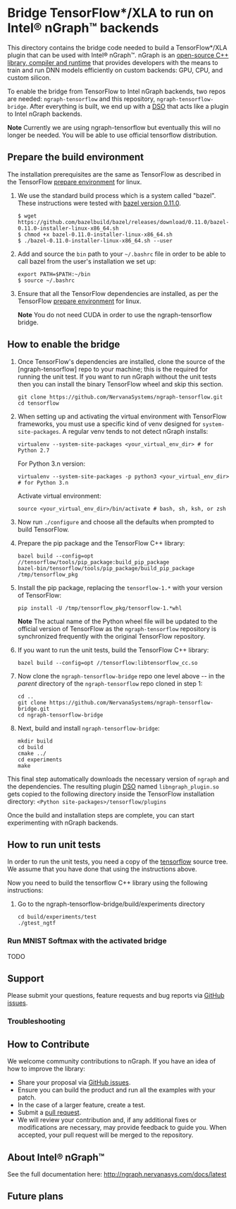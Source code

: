 # Bridge TensorFlow*/XLA to run on Intel® nGraph™ backends

This directory contains the bridge code needed to build a TensorFlow*/XLA 
plugin that can be used with Intel® nGraph™. nGraph is an [open-source C++ 
library, compiler and runtime] that provides developers with the means to 
train and run DNN models efficiently on custom backends: GPU, CPU, and custom 
silicon.

To enable the bridge from TensorFlow to Intel nGraph backends, two repos are 
needed: `ngraph-tensorflow` and this repository, `ngraph-tensorflow-bridge`. After 
everything is built, we end up with a [DSO] that acts like a plugin to Intel 
nGraph backends.

**Note**
Currently we are using ngraph-tensorflow but eventually this will no longer 
be needed. You will be able to use official tensorflow distribution.

## Prepare the build environment

The installation prerequisites are the same as TensorFlow as described in the 
TensorFlow [prepare environment] for linux.

1. We use the standard build process which is a system called "bazel". These 
   instructions were tested with [bazel version 0.11.0]. 

   ```
   $ wget https://github.com/bazelbuild/bazel/releases/download/0.11.0/bazel-0.11.0-installer-linux-x86_64.sh      
   $ chmod +x bazel-0.11.0-installer-linux-x86_64.sh
   $ ./bazel-0.11.0-installer-linux-x86_64.sh --user
   ```

2. Add and source the ``bin`` path to your ``~/.bashrc`` file in order to be 
   able to call bazel from the user's installation we set up:

   ```  
   export PATH=$PATH:~/bin
   $ source ~/.bashrc   
   ```

3. Ensure that all the TensorFlow dependencies are installed, as per the
   TensorFlow [prepare environment] for linux.

   **Note** You do not need CUDA in order to use the ngraph-tensorflow bridge.


## How to enable the bridge

1. Once TensorFlow's dependencies are installed, clone the source of the 
   [ngraph-tensorflow] repo to your machine; this is the required for running the unit
   test. If you want to run nGraph without the unit tests then you can 
   install the binary TensorFlow wheel and skip this section.

   ```
   git clone https://github.com/NervanaSystems/ngraph-tensorflow.git
   cd tensorflow
   ```
2. When setting up and activating the virtual environment with TensorFlow 
   frameworks, you must use a specific kind of venv designed for 
   ``system-site-packages``.  A regular venv tends to not detect nGraph installs:

   ```
   virtualenv --system-site-packages <your_virtual_env_dir> # for Python 2.7
   ```
   For Python 3.n version:
   ```
   virtualenv --system-site-packages -p python3 <your_virtual_env_dir> # for Python 3.n
   ```
   Activate virtual environment:
   ```
   source <your_virtual_env_dir>/bin/activate # bash, sh, ksh, or zsh
   ```

3. Now run `./configure` and choose all the defaults when prompted to build TensorFlow.

4. Prepare the pip package and the TensorFlow C++ library:

    ```
    bazel build --config=opt //tensorflow/tools/pip_package:build_pip_package
    bazel-bin/tensorflow/tools/pip_package/build_pip_package /tmp/tensorflow_pkg
    ```

5. Install the pip package, replacing the `tensorflow-1.*` with your 
   version of TensorFlow:

    ```
    pip install -U /tmp/tensorflow_pkg/tensorflow-1.*whl
    ```
   
    **Note** The actual name of the Python wheel file will be updated to the 
    official version of TensorFlow as the `ngraph-tensorflow` repository is 
    synchronized frequently with the original TensorFlow repository.

6. If you want to run the unit tests, build the TensorFlow C++ library: 

    ```
    bazel build --config=opt //tensorflow:libtensorflow_cc.so
    ```

7. Now clone the `ngraph-tensorflow-bridge` repo one level above -- in the 
  *parent* directory of the `ngraph-tensorflow` repo cloned in step 1:

    ```
    cd ..
    git clone https://github.com/NervanaSystems/ngraph-tensorflow-bridge.git
    cd ngraph-tensorflow-bridge
    ```

8. Next, build and install `ngraph-tensorflow-bridge`:

    ```
    mkdir build
    cd build
    cmake ../
    cd experiments
    make
    ```

This final step automatically downloads the necessary version of `ngraph` and 
the dependencies. The resulting plugin [DSO] named `libngraph_plugin.so` gets 
copied to the following directory inside the TensorFlow installation directory: 
`<Python site-packages>/tensorflow/plugins`

Once the build and installation steps are complete, you can start experimenting 
with nGraph backends. 

## How to run unit tests
In order to run the unit tests, you need a copy of the [tensorflow] source tree.
We assume that you have done that using the instructions above. 

Now you need to build the tensorflow C++ library using the following instructions:
1. Go to the ngraph-tensorflow-bridge/build/experiments directory
    ```
    cd build/experiments/test
    ./gtest_ngtf
    ```

### Run MNIST Softmax with the activated bridge 
TODO

## Support

Please submit your questions, feature requests and bug reports via [GitHub issues].

### Troubleshooting


## How to Contribute

We welcome community contributions to nGraph. If you have an idea of how
to improve the library:

* Share your proposal via [GitHub issues].
* Ensure you can build the product and run all the examples with your patch.
* In the case of a larger feature, create a test.
* Submit a [pull request].
* We will review your contribution and, if any additional fixes or
  modifications are necessary, may provide feedback to guide you. When
  accepted, your pull request will be merged to the repository.

## About Intel® nGraph™

See the full documentation here:  http://ngraph.nervanasys.com/docs/latest

## Future plans

[tensorflow]:https://github.com/tensorflow/tensorflow.git
[building a modified version of TensorFlow]:http://ngraph.nervanasys.com/docs/latest/framework-integration-guides.html#tensorflow 
[official distribution of TensorFlow]:https://github.com/tensorflow/tensorflow.git
[upstreaming discussions here]: https://groups.google.com/d/topic/xla-dev/LZdKcq7goko/discussion
[open-source C++ library, compiler and runtime]: http://ngraph.nervanasys.com/docs/latest/
[DSO]:http://csweb.cs.wfu.edu/~torgerse/Kokua/More_SGI/007-2360-010/sgi_html/ch03.html
[Github issues]: https://github.com/NervanaSystems/ngraph/issues
[pull request]: https://github.com/NervanaSystems/ngraph/pulls
[how to import]: http://ngraph.nervanasys.com/docs/latest/howto/import.html
[ngraph-ecosystem]: doc/sphinx/source/graphics/ngraph-ecosystem.png "nGraph Ecosystem"
[bazel version 0.11.0]: https://github.com/bazelbuild/bazel/releases/tag/0.11.0
[installation guide]: https://www.tensorflow.org/install/install_linux
[prepare environment]: https://www.tensorflow.org/install/install_sources#prepare_environment_for_linux
[installing with Virtualenv]: https://www.tensorflow.org/install/install_linux#installing_with_virtualenv
